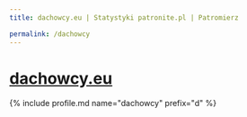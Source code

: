 ```yaml
---
title: dachowcy.eu | Statystyki patronite.pl | Patromierz

permalink: /dachowcy
---
```


# [dachowcy.eu](https://patronite.pl/dachowcy)

{% include profile.md name="dachowcy" prefix="d" %}
